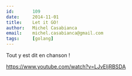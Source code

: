 ```yaml
---
id:       109
date:     2014-11-01
title:    Let it GO!
author:   Michel Casabianca
email:    michel.casabianca@gmail.com
tags:     [golang]
---
```


Tout y est dit en chanson !

<!--more-->

<https://www.youtube.com/watch?v=LJvEIjRBSDA>
